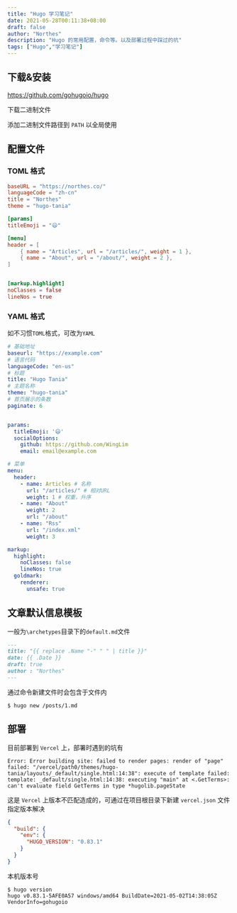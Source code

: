 ```yaml
---
title: "Hugo 学习笔记"
date: 2021-05-28T00:11:38+08:00
draft: false
author: "Northes"
description: "Hugo 的常用配置，命令等。以及部署过程中踩过的坑"
tags: ["Hugo","学习笔记"]
---
```


## 下载&安装

https://github.com/gohugoio/hugo

下载二进制文件

添加二进制文件路径到 ` PATH ` 以全局使用



## 配置文件

### TOML 格式

```toml
baseURL = "https://northes.co/"
languageCode = "zh-cn"
title = "Northes"
theme = "hugo-tania"

[params]
titleEmoji = "😃"

[menu]
header = [
    { name = "Articles", url = "/articles/", weight = 1 },
    { name = "About", url = "/about/", weight = 2 },
]


[markup.highlight]
noClasses = false
lineNos = true
```

### YAML 格式

如不习惯`TOML`格式，可改为`YAML`

```yaml
# 基础地址
baseurl: "https://example.com" 
# 语言代码
languageCode: "en-us"
# 标题
title: "Hugo Tania"
# 主题名称
theme: "hugo-tania"
# 首页展示的条数
paginate: 6


params:
  titleEmoji: '😃'
  socialOptions:
    github: https://github.com/WingLim
    email: email@example.com

# 菜单
menu:
  header:
    - name: Articles # 名称
      url: "/articles/" # 相对URL
      weight: 1 # 权重，升序
    - name: "About"
      weight: 2
      url: "/about"
    - name: "Rss"
      url: "/index.xml"
      weight: 3

markup:
  highlight:
    noClasses: false
    lineNos: true
  goldmark:
    renderer:
      unsafe: true
```



## 文章默认信息模板

一般为`\archetypes`目录下的`default.md`文件

```markdown
---
title: "{{ replace .Name "-" " " | title }}"
date: {{ .Date }}
draft: true
author : "Northes"
---
```

通过命令新建文件时会包含于文件内

```shell
$ hugo new /posts/1.md
```







## 部署

目前部署到 `Vercel` 上，部署时遇到的坑有

```
Error: Error building site: failed to render pages: render of "page" failed: "/vercel/path0/themes/hugo-tania/layouts/_default/single.html:14:38": execute of template failed: template: _default/single.html:14:38: executing "main" at <.GetTerms>: can't evaluate field GetTerms in type *hugolib.pageState
```

这是 `Vercel` 上版本不匹配造成的，可通过在项目根目录下新建 `vercel.json` 文件指定版本解决

```json
{
  "build": {
    "env": {
      "HUGO_VERSION": "0.83.1"
    }
  }
}
```
本机版本号
```shell
$ hugo version
hugo v0.83.1-5AFE0A57 windows/amd64 BuildDate=2021-05-02T14:38:05Z VendorInfo=gohugoio
```

